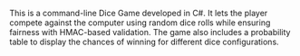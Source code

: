This is a command-line Dice Game developed in C#. It lets the player compete against the computer using random dice rolls while ensuring fairness with HMAC-based validation. The game also includes a probability table to display the chances of winning for different dice configurations.
